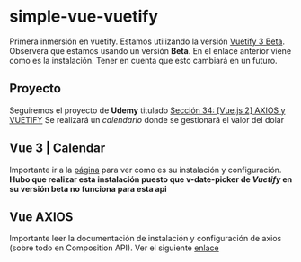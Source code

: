# simple-vue-vuetify

Primera inmersión en vuetify. Estamos utilizando la versión [Vuetify 3 Beta](https://next.vuetifyjs.com/en/getting-started/installation/). Observera que estamos usando un versión **Beta**.
En el enlace anterior viene como es la instalación. Tener en cuenta que esto cambiará en un futuro.

## Proyecto
Seguiremos el proyecto de **Udemy** titulado [Sección 34: [Vue.js 2] AXIOS y VUETIFY](https://www.udemy.com/course/curso-vue/learn/lecture/13546112#announcements/6865968/)
Se realizará un _calendario_ donde se gestionará el valor del dolar

## Vue 3 | Calendar
Importante ir a la [página](https://vcalendar.io/vue-3.html) para ver como es su instalación y configuración. 
**Hubo que realizar esta instalación puesto que v-date-picker de _Vuetify_ en su versión beta no funciona para esta api**

## Vue AXIOS
Importante leer la documentación de instalación y configuración de axios (sobre todo en Composition API). Ver el siguiente [enlace](https://www.npmjs.com/package/vue-axios)